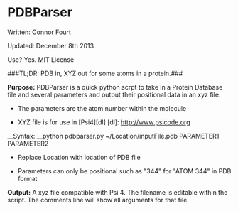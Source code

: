 PDBParser
=========
Written: Connor Fourt

Updated: December 8th 2013

Use? Yes. MIT License

###TL;DR: PDB in, XYZ out for some atoms in a protein.###

__Purpose:__ PDBParser is a quick python scrpt to take in a Protein Database file and several parameters and output their positional data in an xyz file. 

* The parameters are the atom number within the molecule

* XYZ file is for use in [Psi4][dl]
[dl]: http://www.psicode.org


__Syntax: __python pdbparser.py ~/Location/inputFile.pdb PARAMETER1 PARAMETER2

* Replace Location with location of PDB file

* Parameters can only be positional such as "344" for "ATOM 344" in PDB format

__Output:__ A xyz file compatible with Psi 4. The filename is editable within the script. The comments line will show all arguments for that file.
